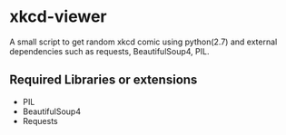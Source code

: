 xkcd-viewer
===========

A small script to get random xkcd comic using python(2.7) and external dependencies such as requests, BeautifulSoup4, PIL.

Required Libraries or extensions
--------------------------------

- PIL
- BeautifulSoup4
- Requests
